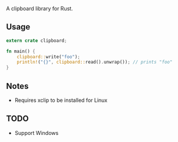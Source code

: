 A clipboard library for Rust.

## Usage

```rust
extern crate clipboard;

fn main() {
    clipboard::write("foo");
    println!("{}", clipboard::read().unwrap()); // prints "foo"
}
```

## Notes

* Requires xclip to be installed for Linux

## TODO

* Support Windows
